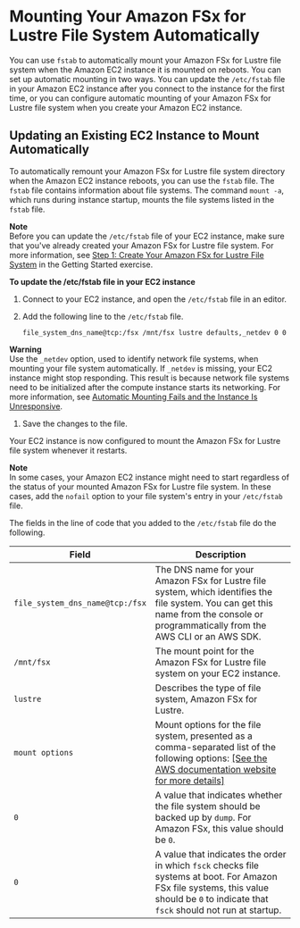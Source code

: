 # Mounting Your Amazon FSx for Lustre File System Automatically<a name="mount-fs-auto-mount-onreboot"></a>

You can use `fstab` to automatically mount your Amazon FSx for Lustre file system when the Amazon EC2 instance it is mounted on reboots\. You can set up automatic mounting in two ways\. You can update the `/etc/fstab` file in your Amazon EC2 instance after you connect to the instance for the first time, or you can configure automatic mounting of your Amazon FSx for Lustre file system when you create your Amazon EC2 instance\.

## Updating an Existing EC2 Instance to Mount Automatically<a name="lustre-mount-fs-auto-mount-update-fstab"></a>

To automatically remount your Amazon FSx for Lustre file system directory when the Amazon EC2 instance reboots, you can use the `fstab` file\. The `fstab` file contains information about file systems\. The command `mount -a`, which runs during instance startup, mounts the file systems listed in the `fstab` file\.

**Note**  
Before you can update the `/etc/fstab` file of your EC2 instance, make sure that you've already created your Amazon FSx for Lustre file system\. For more information, see [Step 1: Create Your Amazon FSx for Lustre File System](getting-started.md#getting-started-step1) in the Getting Started exercise\.

**To update the /etc/fstab file in your EC2 instance**

1. Connect to your EC2 instance, and open the `/etc/fstab` file in an editor\.

1. Add the following line to the `/etc/fstab` file\.

   ```
   file_system_dns_name@tcp:/fsx /mnt/fsx lustre defaults,_netdev 0 0
   ```
**Warning**  
Use the `_netdev` option, used to identify network file systems, when mounting your file system automatically\. If `_netdev` is missing, your EC2 instance might stop responding\. This result is because network file systems need to be initialized after the compute instance starts its networking\. For more information, see [Automatic Mounting Fails and the Instance Is Unresponsive](troubleshooting.md#lustre-automount-fails)\.

1. Save the changes to the file\.

Your EC2 instance is now configured to mount the Amazon FSx for Lustre file system whenever it restarts\.

**Note**  
In some cases, your Amazon EC2 instance might need to start regardless of the status of your mounted Amazon FSx for Lustre file system\. In these cases, add the `nofail` option to your file system's entry in your `/etc/fstab` file\.

The fields in the line of code that you added to the `/etc/fstab` file do the following\.


| Field | Description | 
| --- | --- | 
|  `file_system_dns_name@tcp:/fsx`  |  The DNS name for your Amazon FSx for Lustre file system, which identifies the file system\. You can get this name from the console or programmatically from the AWS CLI or an AWS SDK\.  | 
|  `/mnt/fsx`  |  The mount point for the Amazon FSx for Lustre file system on your EC2 instance\.  | 
|  `lustre`  |  Describes the type of file system, Amazon FSx for Lustre\.  | 
|  `mount options`  |  Mount options for the file system, presented as a comma\-separated list of the following options: [\[See the AWS documentation website for more details\]](http://docs.aws.amazon.com/fsx/latest/LustreGuide/mount-fs-auto-mount-onreboot.html)  | 
|  `0`  |  A value that indicates whether the file system should be backed up by `dump`\. For Amazon FSx, this value should be `0`\.  | 
|  `0`  |  A value that indicates the order in which `fsck` checks file systems at boot\. For Amazon FSx file systems, this value should be `0` to indicate that `fsck` should not run at startup\.  | 